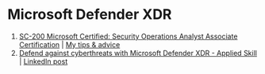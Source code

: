 <h1>Microsoft Defender XDR</h1>

1. [SC-200 Microsoft Certified: Security Operations Analyst Associate Certification](https://learn.microsoft.com/en-us/credentials/certifications/security-operations-analyst) | [My tips & advice](https://www.linkedin.com/feed/update/urn:li:activity:7150047254576336896/)
2. [Defend against cyberthreats with Microsoft Defender XDR - Applied Skill](https://learn.microsoft.com/api/credentials/share/en-gb/PuravD-9957/DB92EDC3A755353A?sharingId=MVP_388101) | [LinkedIn post](https://www.linkedin.com/feed/update/urn:li:activity:7276891791402930177/)

